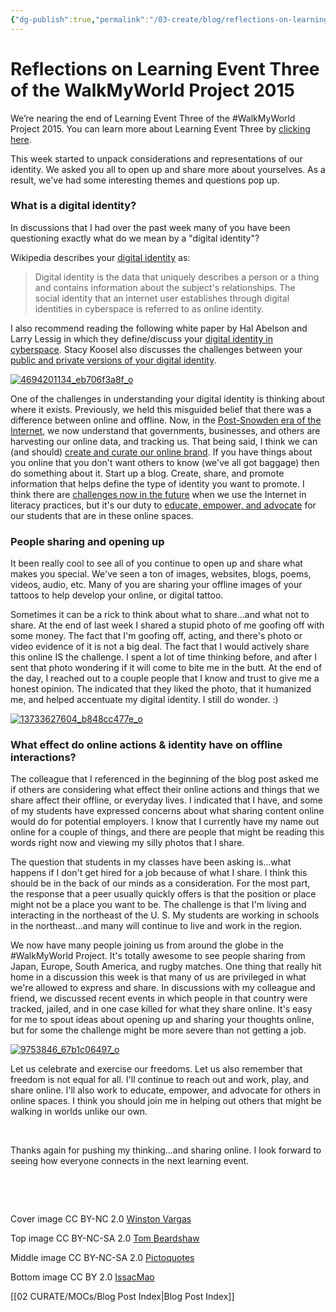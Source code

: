 ```yaml
---
{"dg-publish":true,"permalink":"/03-create/blog/reflections-on-learning-event-three-of-the-walk-my-world-project-2015/","title":"Reflections on Learning Event Three of the #WalkMyWorld Project 2015","tags":["digital-identity","identity","walkmyworld"]}
---
```


# Reflections on Learning Event Three of the WalkMyWorld Project 2015

We’re nearing the end of Learning Event Three of the #WalkMyWorld Project 2015. You can learn more about Learning Event Three by [clicking here](http://bit.ly/walk2015LE3).

This week started to unpack considerations and representations of our identity. We asked you all to open up and share more about yourselves. As a result, we've had some interesting themes and questions pop up.

### What is a digital identity?

In discussions that I had over the past week many of you have been questioning exactly what do we mean by a "digital identity"?

Wikipedia describes your [digital identity](http://en.wikipedia.org/wiki/Digital_identity) as:

> Digital identity is the data that uniquely describes a person or a thing and contains information about the subject's relationships. The social identity that an internet user establishes through digital identities in cyberspace is referred to as online identity.

I also recommend reading the following white paper by Hal Abelson and Larry Lessig in which they define/discuss your [digital identity in cyberspace](http://groups.csail.mit.edu/mac/classes/6.805/student-papers/fall98-papers/identity/linked-white-paper.html). Stacy Koosel also discusses the challenges between your [public and private versions of your digital identity](https://www.academia.edu/2102805/Exploring_Digital_Identity_Beyond_the_Private_Public_Paradox).

[![4694201134_eb706f3a8f_o](images/4694201134_eb706f3a8f_o-300x201.jpg)](http://wiobyrne.com/wp-content/uploads/2015/02/4694201134_eb706f3a8f_o.jpg)

One of the challenges in understanding your digital identity is thinking about where it exists. Previously, we held this misguided belief that there was a difference between online and offline. Now, in the [Post-Snowden era of the Internet](http://dmlcentral.net/blog/doug-belshaw/brief-history-web-literacy-and-its-future-potential), we now understand that governments, businesses, and others are harvesting our online data, and tracking us. That being said, I think we can (and should) [create and curate our online brand](http://wiobyrne.com/creating-and-curating-your-online-brand/). If you have things about you online that you don't want others to know (we've all got baggage) then do something about it. Start up a blog. Create, share, and promote information that helps define the type of identity you want to promote. I think there are [challenges now in the future](http://wiobyrne.com/safety-identity-and-literacy-in-online-spaces/) when we use the Internet in literacy practices, but it's our duty to [educate, empower, and advocate](http://wiobyrne.com/privacy-identity-and-protecting-yourself-and-your-students-online/) for our students that are in these online spaces.

### People sharing and opening up

It been really cool to see all of you continue to open up and share what makes you special. We've seen a ton of images, websites, blogs, poems, videos, audio, etc. Many of you are sharing your offline images of your tattoos to help develop your online, or digital tattoo.

Sometimes it can be a rick to think about what to share...and what not to share. At the end of last week I shared a stupid photo of me goofing off with some money. The fact that I'm goofing off, acting, and there's photo or video evidence of it is not a big deal. The fact that I would actively share this online IS the challenge. I spent a lot of time thinking before, and after I sent that photo wondering if it will come to bite me in the butt. At the end of the day, I reached out to a couple people that I know and trust to give me a honest opinion. The indicated that they liked the photo, that it humanized me, and helped accentuate my digital identity. I still do wonder. :)

[![13733627604_b848cc477e_o](images/13733627604_b848cc477e_o-300x203.png)](http://wiobyrne.com/wp-content/uploads/2015/02/13733627604_b848cc477e_o.png)

### What effect do online actions & identity have on offline interactions?

The colleague that I referenced in the beginning of the blog post asked me if others are considering what effect their online actions and things that we share affect their offline, or everyday lives. I indicated that I have, and some of my students have expressed concerns about what sharing content online would do for potential employers. I know that I currently have my name out online for a couple of things, and there are people that might be reading this words right now and viewing my silly photos that I share.

The question that students in my classes have been asking is...what happens if I don't get hired for a job because of what I share. I think this should be in the back of our minds as a consideration. For the most part, the response that a peer usually quickly offers is that the position or place might not be a place you want to be. The challenge is that I'm living and interacting in the northeast of the U. S. My students are working in schools in the northeast...and many will continue to live and work in the region.

We now have many people joining us from around the globe in the #WalkMyWorld Project. It's totally awesome to see people sharing from Japan, Europe, South America, and rugby matches. One thing that really hit home in a discussion this week is that many of us are privileged in what we're allowed to express and share. In discussions with my colleague and friend, we discussed recent events in which people in that country were tracked, jailed, and in one case killed for what they share online. It's easy for me to spout ideas about opening up and sharing your thoughts online, but for some the challenge might be more severe than not getting a job.

[![9753846_67b1c06497_o](images/9753846_67b1c06497_o-300x225.gif)](http://wiobyrne.com/wp-content/uploads/2015/02/9753846_67b1c06497_o.gif)

Let us celebrate and exercise our freedoms. Let us also remember that freedom is not equal for all. I'll continue to reach out and work, play, and share online. I'll also work to educate, empower, and advocate for others in online spaces. I think you should join me in helping out others that might be walking in worlds unlike our own.

 

Thanks again for pushing my thinking...and sharing online. I look forward to seeing how everyone connects in the next learning event.

 

 

Cover image CC BY-NC 2.0 [Winston Vargas](https://www.flickr.com/photos/winston_vargas/11525932116/in/photolist-iyvq4w-5THR7Q-dS9BDB-gXxse7-jmm37V-jmjwbr-dS9BEz-jbCgd3-oT5RSF-qcYNYD-8iob2b-5CjzL1-dS9BEP-agE1cT-9LoMbs-fuPHRP-dUu8wD-fnn9gv-6Fz6R-dS9viB-baddKK-bad9Tt-badaBr-badbMD-bywg52-jmkThF-jmoN1f-7A3vQH-dSfnj9-dS9BEc-5C8NkE-9B9LU9-9sP8SX-cs9Au-dSfnhS-fuPbsM-K5N9K-EL11A-fv4tSy-8iXmKV-9LoMku-9LoMpG-9LkZQD-dSfniL-a8sYs9-e5RxrN-9sS9C1-bywg92-bkBnE7-tewWx)

Top image CC BY-NC-SA 2.0 [Tom Beardshaw](https://www.flickr.com/photos/blokes_pix/4694201134/in/photolist-89P1sj-c6VAVw-c6VApJ-c6VBqA-vKYa6-kPXUJ8-3vX5m-51GXnC-c6VALj-gBNSYq-hxzMZ-79fnxU-jfZ8C-gBPjEC-g9v2dE-g9v293-7uzRPh-75Wvqj-bUasXr-je75Bh-c6VAB3-38oyd9-nEfYbv-g9vxBe-9bZx6H-oCVeDu-c6VBmJ-8UGKUJ-8UGHPj-g9uA2Q-7i1WyJ-kBTPti-c6VAQW-c6VAF3-9nuf22-2B8Ud3-7Cbghb-7NxUAq-bjnFor-5UEzCb-5ZtHAE-gBPpCo-92TKWP-dVvb2j-8ryyvS-P8rDZ-45P5jW-gBPn4V-7zkdyx-LPESi)

Middle image CC BY-NC-SA 2.0 [Pictoquotes](https://www.flickr.com/photos/pictoquotes/13733627604/in/photolist-mVAr1Q-cfniTW-saUr-kRQFAp-fGAA8h-qLZcLM-edPbRd-qCTwpT-qptMqA-hd8xRr-7nN3Rw-q7mDGQ-ehbtqb-fybJDs-bmDEtv-9G9yh8-6Kuacg-dntdC-7zVz3c-pF6Lo-4Nz9td-dnDnV-i5MY5R-cpnWAd-cccL1-c8vtQo-66C7u9-6KvP7T-6KzVKG-Dhox6-aTt21k-ffVhM7-pMwtJC-6hAcGp-7uW2xq-c1ST2E-aDxbo6-ghT7mU-a4tfEo-8vVjRL-6zJapm-nvBRCq-ea7P5Z-qM3rD-ffVhL5-nZeJJ1-pEaG9-7Eihkg-4CxTL-mjuPTp)

Bottom image CC BY 2.0 [IssacMao](https://www.flickr.com/photos/isaacmao/9753846/in/photolist-RZtL-Qm6n4-DaH3s-RhEFb-QtxkK-5zsd2h-Q4k1N-Q5L3P-QxAEH-Qsnds-5AZh1Z-Q9Hi9-QoER7-QLtzG-Q65WV-QUUwF-Qwe1r-Q4PWA-QtQyX-aZbzAx-4MRVr-39d2FH-QrqAo-QPc2L-PMct8-NsZSn-RVcey-QGJhg-Qk1Xc-QoaFF-QHgMs-6hbyWj-Q7PXN-Q7D71-QU3SE-Q8Bd7-Q7Zb2-Q7845-Qtatj-Dbs6g-Qutfp-5A1hvZ-Rcgas-QtsYb-Q73e2-qE2UAj-QqgUV-6pqssU-9jqVDy-QkU5D)

[[02 CURATE/MOCs/Blog Post Index\|Blog Post Index]]